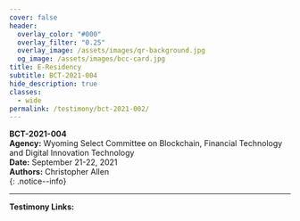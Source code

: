 ```yaml
---
cover: false
header:
  overlay_color: "#000"
  overlay_filter: "0.25"
  overlay_image: /assets/images/qr-background.jpg
  og_image: /assets/images/bcc-card.jpg
title: E-Residency
subtitle: BCT-2021-004
hide_description: true
classes:
  - wide
permalink: /testimony/bct-2021-002/
---
```


**BCT-2021-004**<br>
**Agency:** Wyoming Select Committee on Blockchain, Financial Technology and Digital Innovation Technology<br>
**Date:** September 21-22, 2021<br>
**Authors:** Christopher Allen<br>
{: .notice--info}

---

**Testimony Links:**